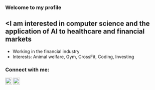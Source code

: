 ### Welcome to my profile

## <I am interested in computer science and the application of AI to healthcare and financial markets

- Working in the financial industry
- Interests: Animal welfare, Gym, CrossFit, Coding, Investing

### Connect with me:

[<img align="left" alt="Lucas749 | YouTube" width="22px" src="https://cdn.jsdelivr.net/npm/simple-icons@v3/icons/youtube.svg" />][youtube]
[<img align="left" alt="Lucas749 | LinkedIn" width="22px" src="https://cdn.jsdelivr.net/npm/simple-icons@v3/icons/linkedin.svg" />][linkedin]


[youtube]: https://www.youtube.com/channel/UCYM8mlFVQxFrdX0Rd7d0aEw
[linkedin]: https://www.linkedin.com/in/lucas-sch/

